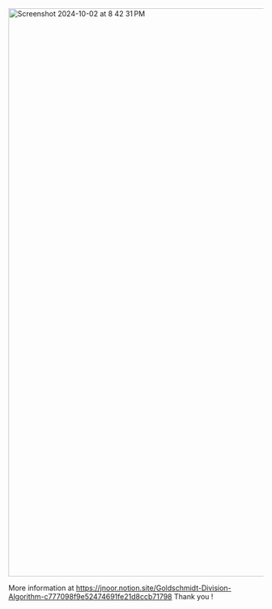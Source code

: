 
<img width="1121" alt="Screenshot 2024-10-02 at 8 42 31 PM" src="https://github.com/user-attachments/assets/1ce2596c-befa-43a8-9ea6-b3d383315ef2">

More information at https://jnoor.notion.site/Goldschmidt-Division-Algorithm-c777098f9e52474691fe21d8ccb71798
Thank you !

